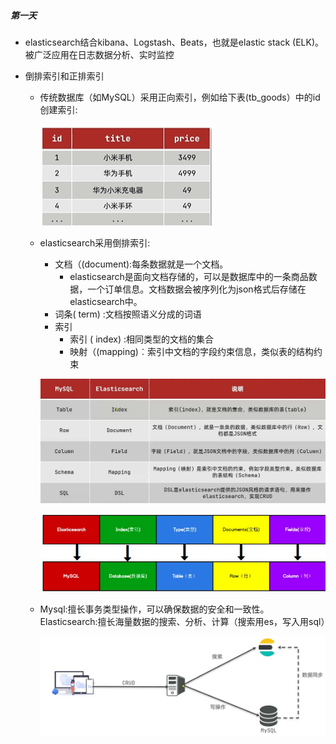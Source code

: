 ##### 第一天

* elasticsearch结合kibana、Logstash、Beats，也就是elastic stack (ELK)。被广泛应用在日志数据分析、实时监控

* 倒排索引和正排索引

  * 传统数据库（如MySQL）采用正向索引，例如给下表(tb_goods）中的id创建索引:

    ![1720882195387](Untitled.assets/1720882195387.png)

  * elasticsearch采用倒排索引:

    * 文档（(document):每条数据就是一个文档。
      * elasticsearch是面向文档存储的，可以是数据库中的一条商品数据，一个订单信息。文档数据会被序列化为json格式后存储在elasticsearch中。
    * 词条( term) :文档按照语义分成的词语
    * 索引
      * 索引 ( index) :相同类型的文档的集合
      * 映射（(mapping)︰索引中文档的字段约束信息，类似表的结构约束

    ![1720882791726](Untitled.assets/1720882791726.png)

    ![1722589237628](Untitled.assets/1722589237628.png)

  * Mysql:擅长事务类型操作，可以确保数据的安全和一致性。Elasticsearch:擅长海量数据的搜索、分析、计算（搜索用es，写入用sql）
  
    ![1720883165692](Untitled.assets/1720883165692.png)